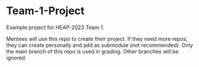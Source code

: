 # Team-1-Project
Example project for HEAP-2023 Team 1.

Mentees will use this repo to create their project. If they need more repos, they can create personally and add as submodule (not recommended).
Only the main branch of this repo is used in grading. Other branches will be ignored.
